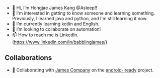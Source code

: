 - 👋 Hi, I’m Hongjae James Kang @Asleep!!
- 👀 I'm interested in getting to know someone and learning something. Previously, I learned java and python, and I'm still learning it now.
- 🌱 I’m currently learning kotlin and English. 
- 💞️ I’m looking to collaborate on automation!
- 📫 How to reach me is LinkedIn. (https://www.linkedin.com/in/babblingjames/)

<!---
james-kanghj/james-kanghj is a ✨ special ✨ repository because its `README.md` (this file) appears on your GitHub profile.
You can click the Preview link to take a look at your changes.
--->


## Collaborations
- 🏢 Collaborating with [James Company](https://github.com/jamescompany) on the [android-jready](https://github.com/jamescompany/android-jready) project.
